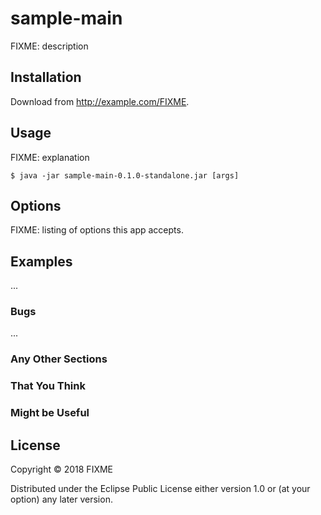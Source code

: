 # sample-main

FIXME: description

## Installation

Download from http://example.com/FIXME.

## Usage

FIXME: explanation

    $ java -jar sample-main-0.1.0-standalone.jar [args]

## Options

FIXME: listing of options this app accepts.

## Examples

...

### Bugs

...

### Any Other Sections
### That You Think
### Might be Useful

## License

Copyright © 2018 FIXME

Distributed under the Eclipse Public License either version 1.0 or (at
your option) any later version.
